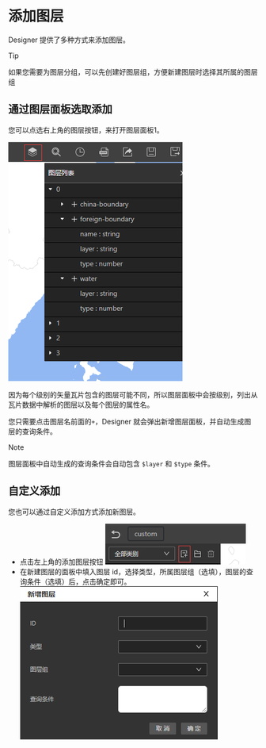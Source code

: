 # 添加图层

Designer 提供了多种方式来添加图层。

> [!TIP]
> 如果您需要为图层分组，可以先创建好图层组，方便新建图层时选择其所属的图层组

## 通过图层面板选取添加

您可以点选右上角的图层按钮，来打开图层面板1。

![alt text](image-9.png)

因为每个级别的矢量瓦片包含的图层可能不同，所以图层面板中会按级别，列出从瓦片数据中解析的图层以及每个图层的属性名。

您只需要点击图层名前面的`+`，Designer 就会弹出新增图层面板，并自动生成图层的查询条件。

> [!NOTE]
> 图层面板中自动生成的查询条件会自动包含 `$layer` 和 `$type` 条件。

## 自定义添加

您也可以通过自定义添加方式添加新图层。

- 点击左上角的添加图层按钮
  ![alt text](image-15.png)
- 在新建图层的面板中填入图层 id，选择类型，所属图层组（选填），图层的查询条件（选填）后，点击确定即可。
  ![alt text](image-16.png)
